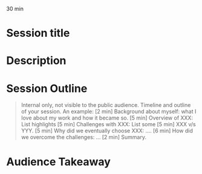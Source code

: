 30 min
# Session title

# Description


# Session Outline 

> Internal only, not visible to the public audience. Timeline and outline of
> your session. An example: [2 min] Background about myself: what I love about
> my work and how it became so. [5 min] Overview of XXX: List highlights [5
> min] Challenges with XXX: List some [5 min] XXX v/s YYY. [5 min] Why did we
> eventually choose XXX: .... [6 min] How did we overcome the challenges: ...
> [2 min] Summary.

# Audience Takeaway 
